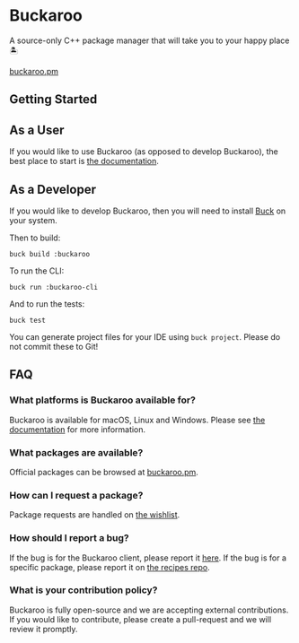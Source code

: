 # Buckaroo
A source-only C++ package manager that will take you to your happy place 🏝️

[buckaroo.pm](https://www.buckaroo.pm/)

## Getting Started

## As a User
If you would like to use Buckaroo (as opposed to develop Buckaroo), the best place to start is [the documentation](http://buckaroo.readthedocs.io/). 

## As a Developer
If you would like to develop Buckaroo, then you will need to install [Buck](https://buckbuild.com/setup/getting_started.html) on your system. 

Then to build: 
```
buck build :buckaroo
```

To run the CLI: 
```
buck run :buckaroo-cli
```

And to run the tests: 
```
buck test
```

You can generate project files for your IDE using `buck project`. Please do not commit these to Git!

## FAQ

### What platforms is Buckaroo available for?

Buckaroo is available for macOS, Linux and Windows. Please see [the documentation](http://buckaroo.readthedocs.io/) for more information. 

### What packages are available?

Official packages can be browsed at [buckaroo.pm](https://www.buckaroo.pm/). 

### How can I request a package?

Package requests are handled on [the wishlist](https://github.com/LoopPerfect/buckaroo-wishlist).

### How should I report a bug?

If the bug is for the Buckaroo client, please report it [here](https://github.com/LoopPerfect/buckaroo/issues). If the bug is for a specific package, please report it on [the recipes repo](https://github.com/LoopPerfect/buckaroo-recipes). 

### What is your contribution policy?

Buckaroo is fully open-source and we are accepting external contributions. If you would like to contribute, please create a pull-request and we will review it promptly. 

